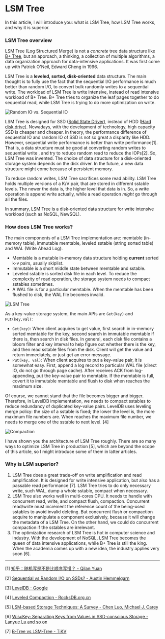 # LSM Tree

In this article, I will introduce you: what is LSM Tree, how LSM Tree works, and why it is superior.

### LSM Tree overview

LSM Tree (Log Structured Merge) is not a *concrete* tree data structure like [B+ Tree](https://telegra.ph/btree-11-14), but an approach, a thinking, a collection of multiple algorithms, a data organization approach for data-intensive applications. It was first come up with Patrick O'Neil, Edward Cheng in 1996.

LSM Tree is a **leveled, sorted, disk-oriented** data structure. The main thought is to fully use the fact that the sequential I/O performance is much better than random I/O, to convert bulk randomly writes to a sequential write. The workload of LSM Tree is write intensive, instead of read intensive workload of B+ Tree. B+ Tree tries to organize the leaf pages together to do sequential read, while LSM Tree is trying to do more optimization on write.

![Random IO vs. Sequential IO](https://user-images.githubusercontent.com/70138429/214550043-9491893b-359f-4679-9330-3a691cc66d8b.png)

LSM Tree is designed for SSD ([Solid State Driver](https://en.wikipedia.org/wiki/Solid-state_drive)), instead of HDD  ([Hard disk drive](https://en.wikipedia.org/wiki/Hard_disk_drive)). Nowadays, with the development of technology, high capacity SSD is cheaper and cheaper. In theory, the performance difference of sequential IO and random IO of SSD is not so great a disparity like HDD. However, sequential write performance is better than write performance[1]. That is, a data structure must be good at converting random writes to sequential write , and try to reduce random read to reduce the IOPs[2].  So, LSM Tree was invented. The choice of data structure for a disk-oriented storage system depends on the disk driver. In the future, a new data structure might come because of persistent memory.

To reduce random writes, LSM Tree sacrifices some read ability. LSM Tree holds multiple versions of a K/V pair, that are stored in different sstable levels. The newer the data is, the higher level that data is in. So, a write operation is append write actually, while a read operation *might* go through all the files.

In summary, LSM Tree is a disk-oriented data structure for write intensive workload (such as NoSQL, NewSQL).

### How does LSM Tree works?

The main components of a LSM Tree implementation are: memtable (in-memory table), immutable memtable, leveled sstable (string sorted table) and WAL (Write Ahead Log).

* Memtable is a mutable in-memory data structure holding **current** sorted k-v pairs, usually skiplist.
* Immutable is a short middle state between memtable and sstable.
* Leveled sstable is sorted disk file in each level. To reduce the complexity of read operation, the storage system needs to compact sstables sometimes.
* A WAL file is for a particular memtable. When the memtable has been flushed to disk, the WAL file becomes invalid.

![LSM Tree](https://user-images.githubusercontent.com/70138429/214542477-58bf9079-60d0-4e10-bb04-d02c282f88dc.png)

As a key-value storage system, the main APIs are `Get(key)` and `Put(key,val)`:

* `Get(key)`: When client acquires to get value, first search in in-memory sorted memtable for the key, second search in immutable memtable if there is, then search in disk files. In general, each disk file contains a bloom filter and key interval  to help figure out whether there is the key, and then read sstable files from the disk. Client will get the value and return immediately, or just get an error message.
* `Put(key, val)`: When client acquires to put a key-value pair, it is somewhat easy. First, append a log record to particular WAL file (direct IO, do not go through page cache). After receives ACK from log-appending, put the key-value pair to memtable. If the memtable is full, covert it to immutable memtable and flush to disk when reaches the maximum size.

Of course, we cannot stand that the file becomes bigger and bigger. Therefore, in LevelDB implementation, we needs to compact sstables to reduce redundancy of duplicated key-value pairs. LevelDB uses leveling merge policy: the size of a sstable is fixed; the lower the level is, the more maximum file numbers are. When reaches the maximum file number, we needs to merge one of the sstable to next level. [4]

![Compaction](https://user-images.githubusercontent.com/70138429/214631016-f96e146e-bd69-464c-8073-b2d17ef0c5eb.png)

I have shown you the architecture of LSM Tree roughly. There are so many ways to optimize LSM Tree in production [5], which are beyond the scope of this article, so I might introduce some of them in latter articles.

### Why is LSM superior?

1. LSM Tree does a great trade-off on write amplification and read amplification. It is designed for write intensive application, but also has a passable read performance [7]. LSM Tree tries to do only necessary write, such WAL, dump a whole sstable, compact when necessary.
2. LSM Tree also works well in multi-cores CPU. It needs to handle with concurrent read, write, and compact flush, compaction. Concurrent read/write must increment the reference count of the being-used sstables to avoid invalid deleting. But concurrent flush or compaction acquire to manipulate a component exclusively, because it will change the metadata of a LSM Tree. On the other hand, we could do concurrent compaction if the sstables are irrelevant.
3. The optimization research of LSM Tree is hot in computer science and industry. With the development of NoSQL, LSM Tree becomes the queen of data intensive applications, while B+ Tree is still the king. When the academia comes up with a new idea, the industry applies very soon [6].

---

[1] [知乎：随机写是不是比顺序写慢？ - Qilan Yuan](https://www.zhihu.com/question/26028619/answer/32932317)

[2] [Sequential vs Random I/O on SSDs? - Austin Hemmelgarn](https://superuser.com/questions/1325962/sequential-vs-random-i-o-on-ssds)

[3] [LevelDB - Google](https://github.com/google/leveldb)

[4] [Leveled Compaction - RocksDB.org.cn](http://rocksdb.org.cn/doc/Leveled-Compaction.html)

[5] [LSM-based Storage Techniques: A Survey - Chen Luo, Michael J. Carey](https://arxiv.org/pdf/1812.07527.pdf)

[6] [WiscKey: Separating Keys from Values in SSD-conscious Storage - Lanyue Lu and so on](https://www.usenix.org/system/files/conference/fast16/fast16-papers-lu.pdf)

[7] [B-Tree vs LSM-Tree - TiKV](https://tikv.org/deep-dive/key-value-engine/b-tree-vs-lsm/)
